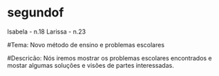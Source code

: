 # segundof
Isabela - n.18
Larissa - n.23

#Tema: Novo método de ensino e problemas escolares

#Descricão: Nós iremos mostrar os problemas escolares encontrados e mostar algumas soluções e visões de partes interessadas. 
